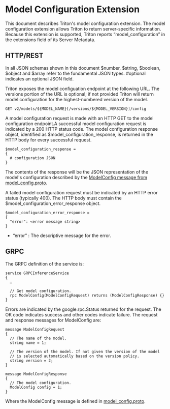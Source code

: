 <!--
# Copyright (c) 2020, NVIDIA CORPORATION. All rights reserved.
#
# Redistribution and use in source and binary forms, with or without
# modification, are permitted provided that the following conditions
# are met:
#  * Redistributions of source code must retain the above copyright
#    notice, this list of conditions and the following disclaimer.
#  * Redistributions in binary form must reproduce the above copyright
#    notice, this list of conditions and the following disclaimer in the
#    documentation and/or other materials provided with the distribution.
#  * Neither the name of NVIDIA CORPORATION nor the names of its
#    contributors may be used to endorse or promote products derived
#    from this software without specific prior written permission.
#
# THIS SOFTWARE IS PROVIDED BY THE COPYRIGHT HOLDERS ``AS IS'' AND ANY
# EXPRESS OR IMPLIED WARRANTIES, INCLUDING, BUT NOT LIMITED TO, THE
# IMPLIED WARRANTIES OF MERCHANTABILITY AND FITNESS FOR A PARTICULAR
# PURPOSE ARE DISCLAIMED.  IN NO EVENT SHALL THE COPYRIGHT OWNER OR
# CONTRIBUTORS BE LIABLE FOR ANY DIRECT, INDIRECT, INCIDENTAL, SPECIAL,
# EXEMPLARY, OR CONSEQUENTIAL DAMAGES (INCLUDING, BUT NOT LIMITED TO,
# PROCUREMENT OF SUBSTITUTE GOODS OR SERVICES; LOSS OF USE, DATA, OR
# PROFITS; OR BUSINESS INTERRUPTION) HOWEVER CAUSED AND ON ANY THEORY
# OF LIABILITY, WHETHER IN CONTRACT, STRICT LIABILITY, OR TORT
# (INCLUDING NEGLIGENCE OR OTHERWISE) ARISING IN ANY WAY OUT OF THE USE
# OF THIS SOFTWARE, EVEN IF ADVISED OF THE POSSIBILITY OF SUCH DAMAGE.
-->

# Model Configuration Extension

This document describes Triton's model configuration extension.  The
model configuration extension allows Triton to return server-specific
information.  Because this extension is supported, Triton reports
“model_configuration” in the extensions field of its Server Metadata.

## HTTP/REST

In all JSON schemas shown in this document $number, $string, $boolean,
$object and $array refer to the fundamental JSON types. #optional
indicates an optional JSON field.

Triton exposes the model configuation endpoint at the following
URL. The versions portion of the URL is optional; if not provided
Triton will return model configuration for the highest-numbered
version of the model.

```
GET v2/models/${MODEL_NAME}[/versions/${MODEL_VERSION}]/config
```

A model configuration request is made with an HTTP GET to the model
configuration endpoint.A successful model configuration request is
indicated by a 200 HTTP status code. The model configuration response
object, identified as $model_configuration_response, is returned in
the HTTP body for every successful request.

```
$model_configuration_response =
{
  # configuration JSON
}
```

The contents of the response will be the JSON representation of the
model's configuration described by the [ModelConfig message from
model_config.proto](https://github.com/triton-inference-server/common/blob/main/protobuf/model_config.proto).

A failed model configuration request must be indicated by an HTTP
error status (typically 400). The HTTP body must contain the
$model_configuration_error_response object.

```
$model_configuration_error_response =
{
  "error": <error message string>
}
```

- “error” : The descriptive message for the error.

## GRPC

The GRPC definition of the service is:

```
service GRPCInferenceService
{
  …

  // Get model configuration.
  rpc ModelConfig(ModelConfigRequest) returns (ModelConfigResponse) {}
}
```

Errors are indicated by the google.rpc.Status returned for the
request. The OK code indicates success and other codes indicate
failure. The request and response messages for ModelConfig are:

```
message ModelConfigRequest
{
  // The name of the model.
  string name = 1;

  // The version of the model. If not given the version of the model
  // is selected automatically based on the version policy.
  string version = 2;
}

message ModelConfigResponse
{
  // The model configuration.
  ModelConfig config = 1;
}
```

Where the ModelConfig message is defined in
[model_config.proto](https://github.com/triton-inference-server/common/blob/main/protobuf/model_config.proto).
